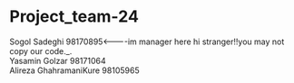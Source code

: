 # Project_team-24
Sogol Sadeghi 98170895<----im manager here hi stranger!!you may not copy our code._.  
Yasamin Golzar 98171064  
Alireza GhahramaniKure 98105965  
